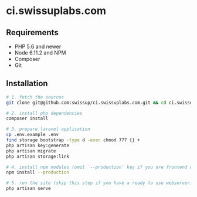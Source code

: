 # ci.swissuplabs.com

## Requirements

 -  PHP 5.6 and newer
 -  Node 6.11.2 and NPM
 -  Composer
 -  Git

## Installation

```bash
# 1. fetch the sources
git clone git@github.com:swissup/ci.swissuplabs.com.git && cd ci.swissuplabs.com

# 2. install php dependencies
composer install

# 3. prepare laravel application
cp .env.example .env
find storage bootstrap -type d -exec chmod 777 {} +
php artisan key:generate
php artisan migrate
php artisan storage:link

# 4. install npm modules (omit `--production` key if you are frontend developer)
npm install --production

# 5. run the site (skip this step if you have a ready to use webserver)
php artisan serve
```
